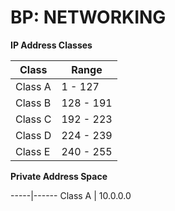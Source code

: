 # BP: NETWORKING

**IP Address Classes**


Class | Range
--------| ---------
Class A | 1 - 127
Class B | 128 - 191
Class C | 192 - 223
Class D | 224 - 239
Class E | 240 - 255

**Private Address Space**

-----|------
Class A | 10.0.0.0